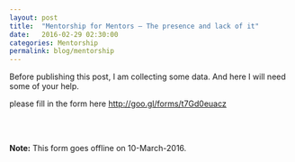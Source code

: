 ```yaml
---
layout: post
title:  "Mentorship for Mentors — The presence and lack of it"
date:   2016-02-29 02:30:00
categories: Mentorship
permalink: blog/mentorship
---
```


Before publishing this post, I am collecting some data. And here I will need some of your help.

please fill in the form here <a href="http://goo.gl/forms/t7Gd0euacz" style="border-bottom: 2px solid; color: #008AB7; font-weight: 600 !important;">http://goo.gl/forms/t7Gd0euacz</a>

<br>
<br>

<b>Note:</b> This form goes offline on 10-March-2016.
<br>
<br>
<br>
<br>
<br>